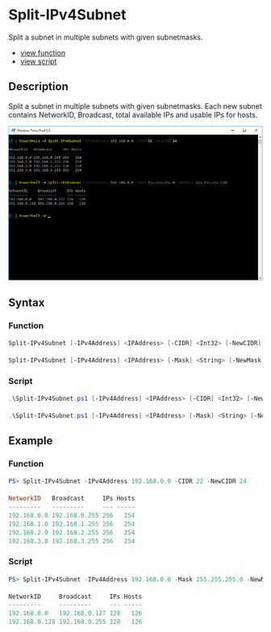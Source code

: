 # Split-IPv4Subnet

Split a subnet in multiple subnets with given subnetmasks.

* [view function](https://github.com/BornToBeRoot/PowerShell/blob/master/Module/LazyAdmin/Network/Split-IPv4Subnet.ps1)
* [view script](https://github.com/BornToBeRoot/PowerShell/blob/master/Scripts/Network/Split-IPv4Subnet.ps1)

## Description

Split a subnet in multiple subnets with given subnetmasks. Each new subnet contains NetworkID, Broadcast, total available IPs and usable IPs for hosts. 

![Screenshot](Images/Split-IPv4Subnet.png?raw=true)

## Syntax

### Function

```powershell
Split-IPv4Subnet [-IPv4Address] <IPAddress> [-CIDR] <Int32> [-NewCIDR] <Int32> [<CommonParameters>]

Split-IPv4Subnet [-IPv4Address] <IPAddress> [-Mask] <String> [-NewMask] <String> [<CommonParameters>]
```

### Script

```powershell
.\Split-IPv4Subnet.ps1 [-IPv4Address] <IPAddress> [-CIDR] <Int32> [-NewCIDR] <Int32> [<CommonParameters>]

.\Split-IPv4Subnet.ps1 [-IPv4Address] <IPAddress> [-Mask] <String> [-NewMask] <String> [<CommonParameters>]
``` 

## Example

### Function

```powershell
PS> Split-IPv4Subnet -IPv4Address 192.168.0.0 -CIDR 22 -NewCIDR 24

NetworkID   Broadcast     IPs Hosts
---------   ---------     --- -----
192.168.0.0 192.168.0.255 256   254
192.168.1.0 192.168.1.255 256   254
192.168.2.0 192.168.2.255 256   254
192.168.3.0 192.168.3.255 256   254
```

### Script

```powershell
PS> Split-IPv4Subnet -IPv4Address 192.168.0.0 -Mask 255.255.255.0 -NewMask 255.255.255.128
    
NetworkID     Broadcast     IPs Hosts
---------     ---------     --- -----
192.168.0.0   192.168.0.127 128   126
192.168.0.128 192.168.0.255 128   126
```